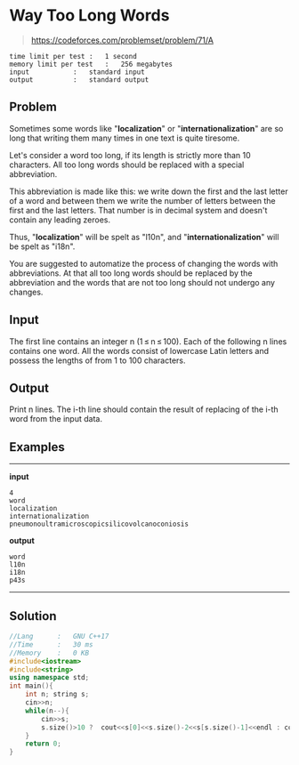 # Way Too Long Words
> https://codeforces.com/problemset/problem/71/A

```
time limit per test	:	1 second
memory limit per test	:	256 megabytes
input			:	standard input
output			:	standard output
```

## Problem
Sometimes some words like "**localization**" or "**internationalization**" are so long that writing them many times in one text is quite tiresome.

Let's consider a word too long, if its length is strictly more than 10 characters. All too long words should be replaced with a special abbreviation.

This abbreviation is made like this: we write down the first and the last letter of a word and between them we write the number of letters between the first and the last letters. That number is in decimal system and doesn't contain any leading zeroes.

Thus, "**localization**" will be spelt as "l10n", and "**internationalization**" will be spelt as "i18n".

You are suggested to automatize the process of changing the words with abbreviations. At that all too long words should be replaced by the abbreviation and the words that are not too long should not undergo any changes.

## Input
The first line contains an integer n (1 ≤ n ≤ 100). Each of the following n lines contains one word. All the words consist of lowercase Latin letters and possess the lengths of from 1 to 100 characters.

## Output
Print n lines. The i-th line should contain the result of replacing of the i-th word from the input data.

## Examples
---
**input**
```
4
word
localization
internationalization
pneumonoultramicroscopicsilicovolcanoconiosis
```
**output**
```
word
l10n
i18n
p43s
```
---

## Solution

```c++
//Lang		:	GNU C++17
//Time		:	30 ms
//Memory	:	0 KB
#include<iostream>
#include<string>
using namespace std;
int main(){
	int n; string s;
	cin>>n;
	while(n--){
		cin>>s;
		s.size()>10 ?  cout<<s[0]<<s.size()-2<<s[s.size()-1]<<endl : cout<<s<<endl;
	}
	return 0;
}
```
